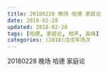 ```yaml
---
title: 20180228 晚场 哈德 家庭论
date: 2018-02-28
updated: 2018-02-28
tags: [哈德, 家庭论, 相声, 高峰]
categories: (2018)戊戌年场次 
---
```

20180228 晚场 哈德 家庭论



